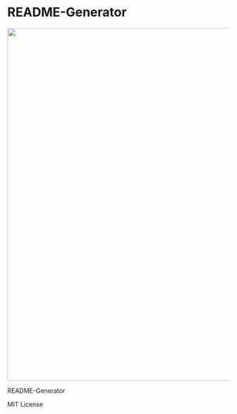 # README-Generator


<p align='center'> <img src='https://avatars0.githubusercontent.com/u/23743556?v=4', width='800'> </p>
README-Generator

MIT License